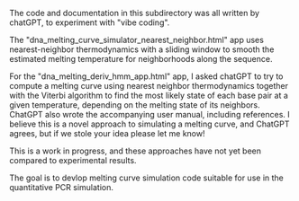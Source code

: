 The code and documentation in this subdirectory was all written by chatGPT, to experiment with "vibe coding".

The "dna_melting_curve_simulator_nearest_neighbor.html" app uses nearest-neighbor thermodynamics with a sliding window to smooth the estimated melting temperature for neighborhoods along the sequence.

For the "dna_melting_deriv_hmm_app.html" app, I asked chatGPT to try to compute a melting curve using nearest neighbor thermodynamics together with the Viterbi algorithm to find the most likely state of each base pair at a given temperature, depending on the melting state of its neighbors. 
ChatGPT also wrote the accompanying user manual, including references. I believe this is a novel approach to simulating a melting curve, and ChatGPT agrees, but if we stole your idea please let me know!

This is a work in progress, and these approaches have not yet been compared to experimental results.

The goal is to devlop melting curve simulation code suitable for use in the quantitative PCR simulation.
